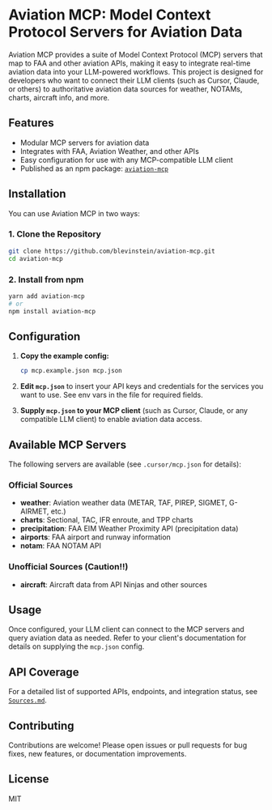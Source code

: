 # Aviation MCP: Model Context Protocol Servers for Aviation Data

Aviation MCP provides a suite of Model Context Protocol (MCP) servers that map to FAA and other aviation APIs, making it easy to integrate real-time aviation data into your LLM-powered workflows. This project is designed for developers who want to connect their LLM clients (such as Cursor, Claude, or others) to authoritative aviation data sources for weather, NOTAMs, charts, aircraft info, and more.

## Features

- Modular MCP servers for aviation data
- Integrates with FAA, Aviation Weather, and other APIs
- Easy configuration for use with any MCP-compatible LLM client
- Published as an npm package: [`aviation-mcp`](https://www.npmjs.com/package/aviation-mcp)

## Installation

You can use Aviation MCP in two ways:

### 1. Clone the Repository

```sh
git clone https://github.com/blevinstein/aviation-mcp.git
cd aviation-mcp
```

### 2. Install from npm

```sh
yarn add aviation-mcp
# or
npm install aviation-mcp
```

## Configuration

1. **Copy the example config:**
   
   ```sh
   cp mcp.example.json mcp.json
   ```

2. **Edit `mcp.json`** to insert your API keys and credentials for the services you want to use. See env vars in the file for required fields.

3. **Supply `mcp.json` to your MCP client** (such as Cursor, Claude, or any compatible LLM client) to enable aviation data access.

## Available MCP Servers

The following servers are available (see `.cursor/mcp.json` for details):

### Official Sources

- **weather**: Aviation weather data (METAR, TAF, PIREP, SIGMET, G-AIRMET, etc.)
- **charts**: Sectional, TAC, IFR enroute, and TPP charts
- **precipitation**: FAA EIM Weather Proximity API (precipitation data)
- **airports**: FAA airport and runway information
- **notam**: FAA NOTAM API

### Unofficial Sources (Caution!!)

- **aircraft**: Aircraft data from API Ninjas and other sources

## Usage

Once configured, your LLM client can connect to the MCP servers and query aviation data as needed. Refer to your client's documentation for details on supplying the `mcp.json` config.

## API Coverage

For a detailed list of supported APIs, endpoints, and integration status, see [`Sources.md`](./Sources.md).

## Contributing

Contributions are welcome! Please open issues or pull requests for bug fixes, new features, or documentation improvements.

## License

MIT 